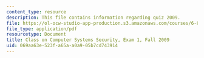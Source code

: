 ```yaml
---
content_type: resource
description: This file contains information regarding quiz 2009.
file: https://ol-ocw-studio-app-production.s3.amazonaws.com/courses/6-858-computer-systems-security-fall-2014/069aa63e523fa65aa0a905b7cd743914_MIT6_858F14_q09_1.pdf
file_type: application/pdf
resourcetype: Document
title: Class on Computer Systems Security, Exam 1, Fall 2009
uid: 069aa63e-523f-a65a-a0a9-05b7cd743914
---
```

